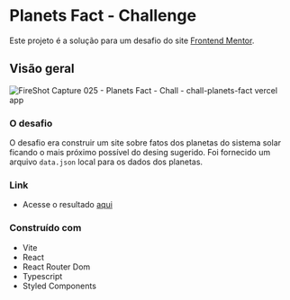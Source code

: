 # Planets Fact - Challenge

Este projeto é a solução para um  desafio do site [Frontend Mentor](https://www.frontendmentor.io/).

## Visão geral

![FireShot Capture 025 - Planets Fact - Chall -  chall-planets-fact vercel app](https://github.com/user-attachments/assets/160c99f3-a694-4c16-888f-4791b5d949ef)

### O desafio

O desafio era construir um site sobre fatos dos planetas do sistema solar ficando o mais próximo possível do desing sugerido. Foi fornecido um arquivo `data.json` local para os dados dos planetas. 

### Link

- Acesse o resultado [aqui](https://chall-planets-fact.vercel.app/)

### Construído com

- Vite
- React
- React Router Dom
- Typescript
- Styled Components
